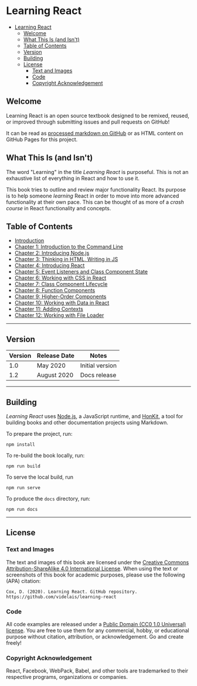 # Learning React

- [Learning React](#learning-react)
  - [Welcome](#welcome)
  - [What This Is (and Isn't)](#what-this-is-and-isnt)
  - [Table of Contents](#table-of-contents)
  - [Version](#version)
  - [Building](#building)
  - [License](#license)
    - [Text and Images](#text-and-images)
    - [Code](#code)
    - [Copyright Acknowledgement](#copyright-acknowledgement)

## Welcome

Learning React is an open source textbook designed to be remixed, reused, or improved through submitting issues and pull requests on GitHub!

It can be read as [processed markdown on GitHub](https://github.com/videlais/learning-react) or as HTML content on GitHub Pages for this project.

## What This Is (and Isn't)

The word "Learning" in the title *Learning React* is purposeful. This is not an exhaustive list of everything in React and how to use it.

This book tries to outline and review major functionality React. Its purpose is to help someone *learning* React in order to move into more advanced functionality at their own pace. This can be thought of as more of a *crash course* in React functionality and concepts.

## Table of Contents

- [Introduction](chapters/introduction/index.md)
- [Chapter 1: Introduction to the Command Line](chapters/chapter1/index.md)
- [Chapter 2: Introducing Node.js](chapters/chapter2/index.md)
- [Chapter 3: Thinking in HTML, Writing in JS](chapters/chapter3/index.md)
- [Chapter 4: Introducing React](chapters/chapter4/index.md)
- [Chapter 5: Event Listeners and Class Component State](chapters/chapter5/index.md)
- [Chapter 6: Working with CSS in React](chapters/chapter6/index.md)
- [Chapter 7: Class Component Lifecycle](chapters/chapter7/index.md)
- [Chapter 8: Function Components](chapters/chapter8/index.md)
- [Chapter 9: Higher-Order Components](chapters/chapter9/index.md)
- [Chapter 10: Working with Data in React](chapters/chapter10/index.md)
- [Chapter 11: Adding Contexts](chapters/chapter11/index.md)
- [Chapter 12: Working with File Loader](chapters/chapter12/index.md)

---

## Version

| Version | Release Date | Notes                 |
|---------|--------------|-----------------------|
| 1.0     | May 2020     | Initial version       |
| 1.2     | August 2020  | Docs release          |

---

## Building

*Learning React* uses [Node.js](https://nodejs.org/en/), a JavaScript runtime, and [HonKit](https://github.com/honkit/honkit), a tool for building books and other documentation projects using Markdown.

To prepare the project, run:

`npm install`

To re-build the book locally, run:

`npm run build`

To serve the local build, run

`npm run serve`

To produce the `docs` directory, run:

`npm run docs`

---

## License

### Text and Images

The text and images of this book are licensed under the [Creative Commons Attribution-ShareAlike 4.0 International License](https://creativecommons.org/licenses/by-sa/4.0/). When using the text or screenshots of this book for academic purposes, please use the following (APA) citation:

`Cox, D. (2020). Learning React. GitHub repository. https://github.com/videlais/learning-react`

### Code

All code examples are released under a [Public Domain (CC0 1.0 Universal) license](https://creativecommons.org/publicdomain/zero/1.0/). You are free to use them for any commercial, hobby, or educational purpose without citation, attribution, or acknowledgement. Go and create freely!

### Copyright Acknowledgement

React, Facebook, WebPack, Babel, and other tools are trademarked to their respective programs, organizations or companies.
